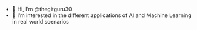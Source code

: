 - 👋 Hi, I’m @thegitguru30
- 👀 I’m interested in the different applications of AI and Machine Learning in real world scenarios

<!---
thegitguru30/thegitguru30 is a ✨ special ✨ repository because its `README.md` (this file) appears on your GitHub profile.
You can click the Preview link to take a look at your changes.
--->
